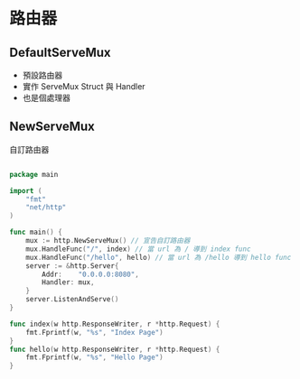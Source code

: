 # 路由器

## DefaultServeMux

* 預設路由器
* 實作 ServeMux Struct 與 Handler
* 也是個處理器

## NewServeMux

自訂路由器

```go

package main

import (
	"fmt"
	"net/http"
)

func main() {
	mux := http.NewServeMux() // 宣告自訂路由器
	mux.HandleFunc("/", index) // 當 url 為 / 導到 index func
	mux.HandleFunc("/hello", hello) // 當 url 為 /hello 導到 hello func
	server := &http.Server{
		Addr:    "0.0.0.0:8080",
		Handler: mux,
	}
	server.ListenAndServe()
}

func index(w http.ResponseWriter, r *http.Request) {
	fmt.Fprintf(w, "%s", "Index Page")
}
func hello(w http.ResponseWriter, r *http.Request) {
	fmt.Fprintf(w, "%s", "Hello Page")
}


```